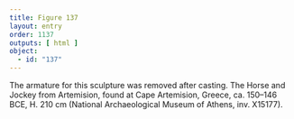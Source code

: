 ```yaml
---
title: Figure 137
layout: entry
order: 1137
outputs: [ html ]
object:
  - id: "137"
---
```


The armature for this sculpture was removed after casting. The Horse and Jockey from Artemision, found at Cape Artemision, Greece, ca. 150–146 BCE, H. 210 cm (National Archaeological Museum of Athens, inv. X15177).
